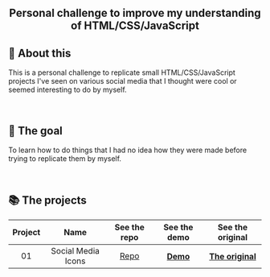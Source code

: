 <h2 align="center"> Personal challenge to improve my understanding of HTML/CSS/JavaScript<h2>

## 🔖 About this

This is a personal challenge to replicate small HTML/CSS/JavaScript projects I've seen on various social media that
I thought were cool or seemed interesting to do by myself.

<br>

## 🎯 The goal

To learn how to do things that I had no idea how they were made before trying to replicate them by myself.

<br>

## 📚 The projects

<table>
  <thead>
    <tr>
      <th align="center">Project</th>
      <th>Name</th>
      <th>See the repo</th>
      <th>See the demo</th>
      <th>See the original</th>
    </tr>
  </thead>
  <tbody align="center">
    <tr>
      <td>01</td>
      <td>Social Media Icons</td>
      <td><a href="https://github.com/Rekuiem84/social-media-icons/">Repo</a></td>
      <th><a href="https://rekuiem84.github.io/social-media-icons/">Demo</a></th>
      <th><a href="https://github.com/Nahuel61920/50-Proyectos-en-50-dias/tree/main/14%20Claymorphism%20icon">The original</a></th>
    </tr>
    <!-- <tr>
  <td>02</td>
  <td>Social Media Icons</td>
  <td><a href="https://github.com/Rekuiem84/social-media-icons/">Repo</a></td>
  <th><a href="https://rekuiem84.github.io/social-media-icons/">Demo</a></th>
</tr> -->
  </tbody>
</table>
